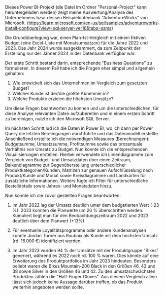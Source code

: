 Dieses Power BI-Projekt (die Datei im Ordner "Personal-Project" kann heruntergeladen werden) zeigt meine Auswertung/Analyse des Unternehmens bzw. dessen Beispieldatenbank "AdventureWorks" von Microsoft. (https://learn.microsoft.com/en-us/sql/samples/adventureworks-install-configure?view=sql-server-ver16&tabs=ssms)

Die Grundüberlegung war, einen Plan-Ist-Vergleich mit einem fiktiven Budget (eine Excel-Liste mit Monatsumsätzen) für die Jahre 2022 und 2023. Das Jahr 2024 wurde ausgeklammert, da zum Zeitpunkt der Erstellung nur der Jänner 2024 in der Datenbank verfügbar war.

Der erste Schritt bestand darin, entsprechende "Business Questions" zu formulieren. In diesem Fall habe ich die Fragen eher simpel und allgemein gehalten:

1. Wie entwickelt sich das Unternehmen im Vergleich zum gesetzten Budget?
2. Welcher Kunde ist der/die größte Abnehmer:in?
3. Welche Produkte erzielen die höchsten Umsätze?

Um diese Fragen beantworten zu können und um die unterschiedlichen, für diese Analyse relevanten Daten aufzubereiten und in einem ersten Schritt zu bereinigen, nutzte ich den Microsoft SQL Server.

Im nächsten Schritt lud ich die Daten in Power BI, wo ich dann per Power Query die letzten Bereinigungen durchführte und das Datenmodell erstellte. Anschließend erstellte ich die notwendigen Measures (Berechnungen): Budgetsumme, Umsatzsumme, Profitsumme sowie das prozentuale Verhältnis von Umsatz zu Budget. Nun konnte ich die entsprechenden Visualisierungen erstellen. Hierbei verwendete ich Liniendiagramme zum Vergleich von Budget- und Umsatzdaten über einen Zeitraum, Balkendiagramme zur Gegenüberstellung unterschiedlicher Produktkategorien/Kunden, Matrizen zur genauen Aufschlüsselung nach Produkt/Kunde und Monat sowie Kreisdiagramme und Landkarten für zusätzliche Informationen. Weiters fügte ich Filter für unterschiedliche Bestelldetails sowie Jahres- und Monatsdaten hinzu.

Nun konnte ich die zuvor gestellten Fragen beantworten:

1. Im Jahr 2022 lag der Umsatz deutlich unter dem budgetierten Wert (-23 %). 2023 konnten die Planwerte um 26 % überschritten werden. Kumuliert liegt man für den Beobachtungszeitraum 2022 und 2023 deutlich über dem Planwert (+13%) 

2. Für eventuelle Loyalitätsprogramme oder andere Kundenanalysen konnte Jordan Turner aus Roubaix als Kunde mit dem höchsten Umsatz (rd. 16.000 €) identifiziert werden.

3. Im Jahr 2023 wurden 94 % der Umsätze mit der Produktgruppe "Bikes" generiert, während es 2022 noch rd. 100 % waren. Dies könnte auf eine Erweiterung des Produktportfolios im Jahr 2023 hindeuten. Besonders beliebt waren die Bikes Mountain-200 Black in den Größen 46, 42 und 38 sowie Silver in den Größen 46 und 42. Zu den umsatzschwächsten Produkten zählen die "Half-Finger Gloves". Aus diesem Vergleich allein lässt sich jedoch keine Aussage darüber treffen, ob das Produkt weiterhin angeboten werden sollte.
